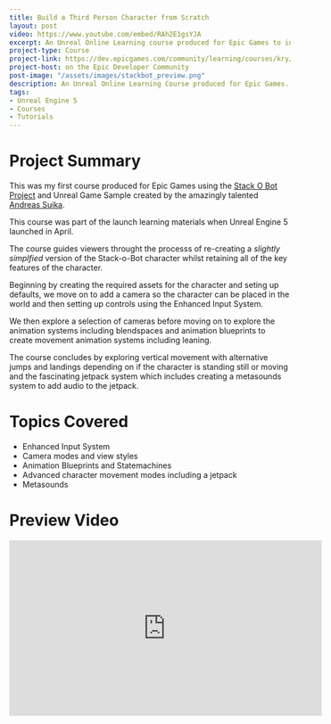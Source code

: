 ```yaml
---
title: Build a Third Person Character from Scratch
layout: post
video: https://www.youtube.com/embed/RAh2E1gsYJA
excerpt: An Unreal Online Learning course produced for Epic Games to introduce new users to Unreal Engine 5. The course focuses on creating all of the required elements of a playable character using assets from the Stack-o-Bot Project.
project-type: Course
project-link: https://dev.epicgames.com/community/learning/courses/kry/unreal-engine-build-a-third-person-character-from-scratch/LL96/unreal-engine-build-a-third-person-character-from-scratch-overview
project-host: on the Epic Developer Community
post-image: "/assets/images/stackbot_preview.png"
description: An Unreal Online Learning Course produced for Epic Games.
tags:
- Unreal Engine 5
- Courses
- Tutorials
---
```



# Project Summary

This was my first course produced for Epic Games using the [Stack O Bot Project](https://marketplace-website-node-launcher-prod.ol.epicgames.com/ue/marketplace/en-US/product/stack-o-bot) and Unreal Game Sample created by the amazingly talented [Andreas Suika](https://twitter.com/andidev_).

This course was part of the launch learning materials when Unreal Engine 5 launched in April.

The course guides viewers throught the processs of re-creating a _slightly simplfied_ version of the Stack-o-Bot character whilst retaining all of the key features of the character.

Beginning by creating the required assets for the character and seting up defaults, we move on to add a camera so the character can be placed in the world and then setting up controls using the Enhanced Input System.

We then explore a selection of cameras before moving on to explore the animation systems including blendspaces and animation blueprints to create movement animation systems including leaning.

The course concludes by exploring vertical movement with alternative jumps and landings depending on if the character is standing still or moving and the fascinating jetpack system which includes creating a metasounds system to add audio to the jetpack.

# Topics Covered
* Enhanced Input System
* Camera modes and view styles
* Animation Blueprints and Statemachines
* Advanced character movement modes including a jetpack
* Metasounds

# Preview Video

<iframe width="560" height="315" src="https://www.youtube.com/embed/RAh2E1gsYJA" frameborder="0" allow="accelerometer; autoplay; encrypted-media; gyroscope; picture-in-picture" allowfullscreen></iframe>
